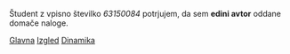 Študent z vpisno številko _63150084_ potrjujem, da sem __edini avtor__ oddane domače naloge.

[Glavna](https://rawgit.com/jakoberzar/stroboskop/master/stroboskop.html)
[Izgled](https://rawgit.com/jakoberzar/stroboskop/izgled/stroboskop.html)
[Dinamika](https://rawgit.com/jakoberzar/stroboskop/dinamika/stroboskop.html)